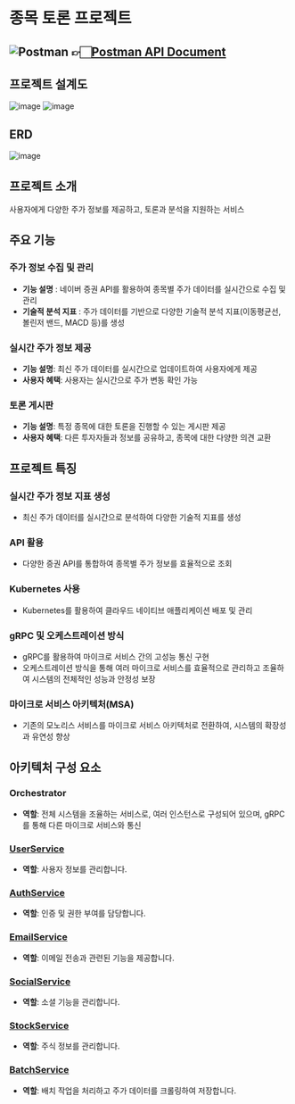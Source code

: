 # 종목 토론 프로젝트

## ![Postman](https://img.shields.io/badge/Postman-FF6C37?style=for-the-badge&logo=postman&logoColor=white)  👉🏻[Postman API Document](https://documenter.getpostman.com/view/11658972/2sA3s9CoB4)

## 프로젝트 설계도
![image](https://github.com/user-attachments/assets/d959759f-bd80-4182-ab76-739423653e77)
![image](https://github.com/user-attachments/assets/b987bebe-745d-48c2-8d6b-d0defa2b408e)

## ERD
![image](https://github.com/user-attachments/assets/b37b8dda-5374-46e3-8a6a-2c491eaf1504)

## 프로젝트 소개
사용자에게 다양한 주가 정보를 제공하고, 토론과 분석을 지원하는 서비스

## 주요 기능
### 주가 정보 수집 및 관리
- **기능 설명** : 네이버 증권 API를 활용하여 종목별 주가 데이터를 실시간으로 수집 및 관리
- **기술적 분석 지표** : 주가 데이터를 기반으로 다양한 기술적 분석 지표(이동평균선, 볼린저 밴드, MACD 등)를 생성

### 실시간 주가 정보 제공
- **기능 설명**: 최신 주가 데이터를 실시간으로 업데이트하여 사용자에게 제공
- **사용자 혜택**: 사용자는 실시간으로 주가 변동 확인 가능

### 토론 게시판
- **기능 설명**: 특정 종목에 대한 토론을 진행할 수 있는 게시판 제공
- **사용자 혜택**: 다른 투자자들과 정보를 공유하고, 종목에 대한 다양한 의견 교환




## 프로젝트 특징

### **실시간 주가 정보 지표 생성**
- 최신 주가 데이터를 실시간으로 분석하여 다양한 기술적 지표를 생성

### **API 활용**
- 다양한 증권 API를 통합하여 종목별 주가 정보를 효율적으로 조회

### **Kubernetes 사용**
- Kubernetes를 활용하여 클라우드 네이티브 애플리케이션 배포 및 관리

### **gRPC 및 오케스트레이션 방식**
- gRPC를 활용하여 마이크로 서비스 간의 고성능 통신 구현
- 오케스트레이션 방식을 통해 여러 마이크로 서비스를 효율적으로 관리하고 조율하여 시스템의 전체적인 성능과 안정성 보장

### **마이크로 서비스 아키텍처(MSA)**
- 기존의 모노리스 서비스를 마이크로 서비스 아키텍처로 전환하여, 시스템의 확장성과 유연성 향상





## 아키텍처 구성 요소

### Orchestrator
- **역할**: 전체 시스템을 조율하는 서비스로, 여러 인스턴스로 구성되어 있으며, gRPC를 통해 다른 마이크로 서비스와 통신

### [UserService](https://github.com/ghrp8277/user_service)
- **역할**: 사용자 정보를 관리합니다.

### [AuthService](https://github.com/ghrp8277/auth_service)
- **역할**: 인증 및 권한 부여를 담당합니다.

### [EmailService](https://github.com/ghrp8277/email_service)
- **역할**: 이메일 전송과 관련된 기능을 제공합니다.

### [SocialService](https://github.com/ghrp8277/social_service)
- **역할**: 소셜 기능을 관리합니다.

### [StockService](https://github.com/ghrp8277/stock_service)
- **역할**: 주식 정보를 관리합니다.

### [BatchService](https://github.com/ghrp8277/batch_service)
- **역할**: 배치 작업을 처리하고 주가 데이터를 크롤링하여 저장합니다.
